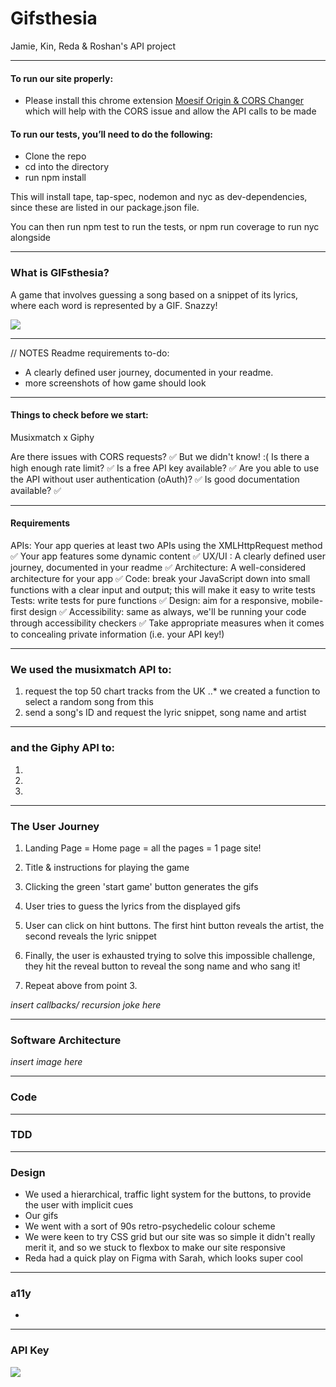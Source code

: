 # Gifsthesia
Jamie, Kin, Reda &amp; Roshan's API project

---
#### To run our site properly:

- Please install this chrome extension [Moesif Origin & CORS Changer](https://chrome.google.com/webstore/detail/moesif-orign-cors-changer/digfbfaphojjndkpccljibejjbppifbc) which will help with the CORS issue and allow the API calls to be made

#### To run our tests, you’ll need to do the following:

- Clone the repo
- cd into the directory
- run npm install

This will install tape, tap-spec, nodemon and nyc as dev-dependencies, since these are listed in our package.json file.

You can then run npm test to run the tests, or npm run coverage to run nyc alongside

---

### What is GIFsthesia?

A game that involves guessing a song based on a snippet of its lyrics, where each word is represented by a GIF. Snazzy!

![](https://media.giphy.com/headers/2019-11-13-31-1573677075/unnamed.gif)

---

// NOTES
Readme requirements to-do:
- A clearly defined user journey, documented in your readme.
- more screenshots of how game should look

---

#### Things to check before we start:

Musixmatch x Giphy 

Are there issues with CORS requests? ✅ But we didn't know! :( 
Is there a high enough rate limit? ✅
Is a free API key available? ✅
Are you able to use the API without user authentication (oAuth)? ✅
Is good documentation available? ✅

---

#### Requirements

APIs: Your app queries at least two APIs using the XMLHttpRequest method ✅
Your app features some dynamic content ✅
UX/UI : A clearly defined user journey, documented in your readme ✅
Architecture: A well-considered architecture for your app ✅
Code: break your JavaScript down into small functions with a clear input and output; this will make it easy to write tests
Tests: write tests for pure functions ✅
Design: aim for a responsive, mobile-first design ✅
Accessibility: same as always, we'll be running your code through accessibility checkers ✅
Take appropriate measures when it comes to concealing private information (i.e. your API key!) 

---

### We used the musixmatch API to:

1. request the top 50 chart tracks from the UK
..* we created a function to select a random song from this      
2. send a song's ID and request the lyric snippet, song name and artist 

---

### and the Giphy API to:

1. 
2. 
3.

---

### The User Journey

1. Landing Page = Home page = all the pages = 1 page site!
2. Title & instructions for playing the game
3. Clicking the green 'start game' button generates the gifs
4. User tries to guess the lyrics from the displayed gifs
5. User can click on hint buttons. The first hint button reveals the artist, the second reveals the lyric snippet
6. Finally, the user is exhausted trying to solve this impossible challenge, they hit the reveal button to reveal the song name and who sang it!

7. Repeat above from point 3. 

*insert callbacks/ recursion joke here*

---

### Software Architecture

*insert image here*

---

### Code

---

### TDD

---

### Design

- We used a hierarchical, traffic light system for the buttons, to provide the user with implicit cues
- Our gifs 
- We went with a sort of 90s retro-psychedelic colour scheme
- We were keen to try CSS grid but our site was so simple it didn't really merit it, and so we stuck to flexbox to make our site responsive 
- Reda had a quick play on Figma with Sarah, which looks super cool

---

### a11y

- 

---

### API Key

![](https://media.giphy.com/media/3oFyCYNrra8qo1Cv8Q/giphy.gif)




